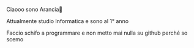 Ciaooo sono Arancia🍊

 Attualmente studio Informatica e sono al 1° anno  
 
 Faccio schifo a programmare e non metto mai nulla su github perché so scemo

<!---
arancinosbarazzino/arancinosbarazzino is a ✨ special ✨ repository because its `README.md` (this file) appears on your GitHub profile.
You can click the Preview link to take a look at your changes.
--->
